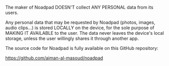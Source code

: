 The maker of Noadpad DOESN'T collect ANY PERSONAL data from its users.

Any personal data that may be requested by Noadpad (photos, images, audio clips...) is stored LOCALLY on the device, for the sole purpose of MAKING IT AVAILABLE to the user. The data never leaves the device's local storage, unless the user willingly shares it through another app.

The source code for Noadpad is fully available on this GitHub repository:

https://github.com/aiman-al-masoud/noadpad








